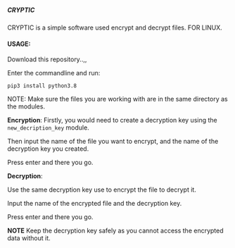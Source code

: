 ##### **CRYPTIC**


CRYPTIC is a simple software used encrypt and decrypt files. FOR LINUX.


#### **USAGE:**

Download this repository..,,

Enter the commandline and run:

`pip3 install python3.8`

NOTE: Make sure the files you are working with are in the same directory as the modules.


**Encryption**: 
Firstly, you would need to create a decryption key using the `new_decription_key` module.

Then input the name of the file you want to encrypt, and the name of the decryption key you created.

Press enter and there you go.


**Decryption**: 

Use the same decryption key use to encrypt the file to decrypt it.

Input the name of the encrypted file and the decryption key.

Press enter and there you go.

**NOTE**
Keep the decryption key safely as you cannot access the encrypted data without it.